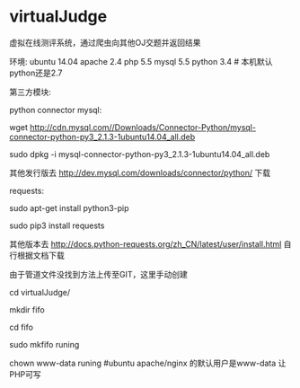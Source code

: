 # virtualJudge
虚拟在线测评系统，通过爬虫向其他OJ交题并返回结果

环境:
ubuntu 14.04 apache 2.4 php 5.5 mysql 5.5 python 3.4 # 本机默认python还是2.7

第三方模块:

python connector mysql:

wget http://cdn.mysql.com//Downloads/Connector-Python/mysql-connector-python-py3_2.1.3-1ubuntu14.04_all.deb

sudo dpkg -i mysql-connector-python-py3_2.1.3-1ubuntu14.04_all.deb

其他发行版去 http://dev.mysql.com/downloads/connector/python/ 下载



requests:

sudo apt-get install python3-pip

sudo pip3 install requests

其他版本去 http://docs.python-requests.org/zh_CN/latest/user/install.html 自行根据文档下载

由于管道文件没找到方法上传至GIT，这里手动创建

cd virtualJudge/

mkdir fifo

cd fifo

sudo mkfifo runing

chown www-data runing #ubuntu apache/nginx 的默认用户是www-data 让PHP可写



